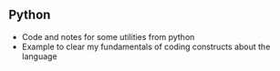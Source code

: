 ## Python
* Code and notes for some utilities from python
* Example to clear my fundamentals of coding constructs about the language
